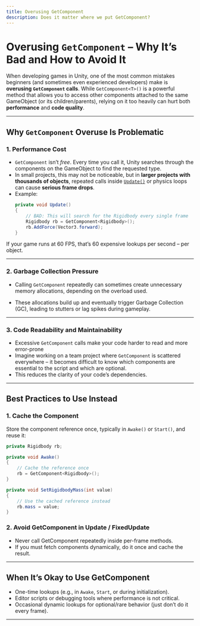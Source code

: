 ```yaml
---
title: Overusing GetComponent
description: Does it matter where we put GetComponent?
---
```


# Overusing `GetComponent` – Why It’s Bad and How to Avoid It

When developing games in Unity, one of the most common mistakes beginners (and sometimes even experienced developers) make is **overusing `GetComponent` calls**. While `GetComponent<T>()` is a powerful method that allows you to access other components attached to the same GameObject (or its children/parents), relying on it too heavily can hurt both **performance** and **code quality**.

---

## Why `GetComponent` Overuse Is Problematic

### 1. Performance Cost
- `GetComponent` isn’t *free*. Every time you call it, Unity searches through the components on the GameObject to find the requested type.
- In small projects, this may not be noticeable, but in **larger projects with thousands of objects**, repeated calls inside [`Update()`](Update()) or physics loops can cause **serious frame drops**.
- Example:
  ```csharp
  private void Update()
  {
      // BAD: This will search for the Rigidbody every single frame
      Rigidbody rb = GetComponent<Rigidbody>();
      rb.AddForce(Vector3.forward);
  }
  ```

If your game runs at 60 FPS, that’s 60 expensive lookups per second – per object.

---

### 2. Garbage Collection Pressure

- Calling `GetComponent` repeatedly can sometimes create unnecessary memory allocations, depending on the overload used.

- These allocations build up and eventually trigger Garbage Collection (GC), leading to stutters or lag spikes during gameplay.

---

### 3. Code Readability and Maintainability
- Excessive `GetComponent` calls make your code harder to read and more error-prone
- Imagine working on a team project where `GetComponent` is scattered everywhere – it becomes difficult to know which components are essential to the script and which are optional.
- This reduces the clarity of your code’s dependencies.

---

## Best Practices to Use Instead

### 1. Cache the Component
Store the component reference once, typically in `Awake()` or `Start()`, and reuse it:

```csharp
private Rigidbody rb;

private void Awake()
{
    // Cache the reference once
    rb = GetComponent<Rigidbody>();
}

private void SetRigidbodyMass(int value)
{
    // Use the cached reference instead
    rb.mass = value;
}
```

### 2. Avoid GetComponent in Update / FixedUpdate
- Never call GetComponent repeatedly inside per-frame methods.
- If you must fetch components dynamically, do it once and cache the result.

---

## When It’s Okay to Use GetComponent
- One-time lookups (e.g., in `Awake`, `Start`, or during initialization).
- Editor scripts or debugging tools where performance is not critical.
- Occasional dynamic lookups for optional/rare behavior (just don’t do it every frame).

---

